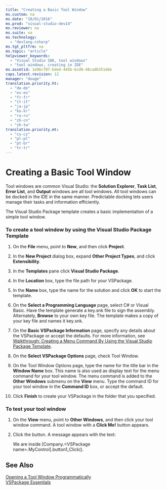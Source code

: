 ```yaml
---
title: "Creating a Basic Tool Window"
ms.custom: na
ms.date: "10/01/2016"
ms.prod: "visual-studio-dev14"
ms.reviewer: na
ms.suite: na
ms.technology: 
  - "devlang-csharp"
ms.tgt_pltfrm: na
ms.topic: "article"
helpviewer_keywords: 
  - "Visual Studio SDK, tool windows"
  - "tool windows, creating in IDE"
ms.assetid: 1e96cf07-bde4-445b-bcd0-48cadb351dde
caps.latest.revision: 12
manager: "douge"
translation.priority.ht: 
  - "de-de"
  - "es-es"
  - "fr-fr"
  - "it-it"
  - "ja-jp"
  - "ko-kr"
  - "ru-ru"
  - "zh-cn"
  - "zh-tw"
translation.priority.mt: 
  - "cs-cz"
  - "pl-pl"
  - "pt-br"
  - "tr-tr"
---
```

# Creating a Basic Tool Window
Tool windows are common Visual Studio: the **Solution Explorer**, **Task List**, **Error List**, and **Output** windows are all tool windows. All tool windows can be docked in the IDE in the same manner. Predictable docking lets users manage their tasks and information efficiently.  
  
 The Visual Studio Package template creates a basic implementation of a simple tool window.  
  
### To create a tool window by using the Visual Studio Package Template  
  
1.  On the **File** menu, point to **New**, and then click **Project**.  
  
2.  In the **New Project** dialog box, expand **Other Project Types**, and click **Extensibility**.  
  
3.  In the **Templates** pane click **Visual Studio Package**.  
  
4.  In the **Location** box, type the file path for your VSPackage.  
  
5.  In the **Name** box, type the name for the solution and click **OK** to start the template.  
  
6.  On the **Select a Programming Language** page, select C# or Visual Basic. Have the template generate a key.snk file to sign the assembly. Alternately, **Browse** to your own key file. The template makes a copy of your key file and names it key.snk.  
  
7.  On the **Basic VSPackage Information** page, specify any details about the VSPackage or accept the defaults. For more information, see [Walkthrough: Creating a Menu Command By Using the Visual Studio Package Template](../Topic/Walkthrough:%20Creating%20a%20Menu%20Command%20By%20Using%20the%20Visual%20Studio%20Package%20Template.md).  
  
8.  On the **Select VSPackage Options** page, check Tool Window.  
  
9. On the Tool Window Options page, type the name for the title bar in the **Window Name** box. This name is also used as display text for the menu command for your tool window. The menu command is added to the **Other Windows** submenu on the **View** menu. Type the command ID for your tool window in the **Command ID** box, or accept the default.  
  
10. Click **Finish** to create your VSPackage in the folder that you specified.  
  
### To test your tool window  
  
1.  On the **View** menu, point to **Other Windows**, and then click your tool window command. A tool window with a **Click Me!** button appears.  
  
2.  Click the button. A message appears with the text:  
  
     We are inside [Company.\<VSPackage name>.MyControl].button1_Click().  
  
## See Also  
 [Opening a Tool Window Programmatically](../misc/opening-a-tool-window-programmatically.md)   
 [VSPackage Essentials](../misc/vspackage-essentials.md)